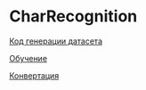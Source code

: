 # CharRecognition
[Код генерации датасета](https://github.com/antoleb/TextRecognitionDataGenerator/blob/master/TextRecognitionDataGenerator/TextRecognitionDataGeneratorWatcher.ipynb)

[Обучение](https://github.com/antoleb/CharRecognition/blob/master/Train.ipynb)

[Конвертация](https://github.com/antoleb/CharRecognition/blob/master/ConvertToCoreml.ipynb)